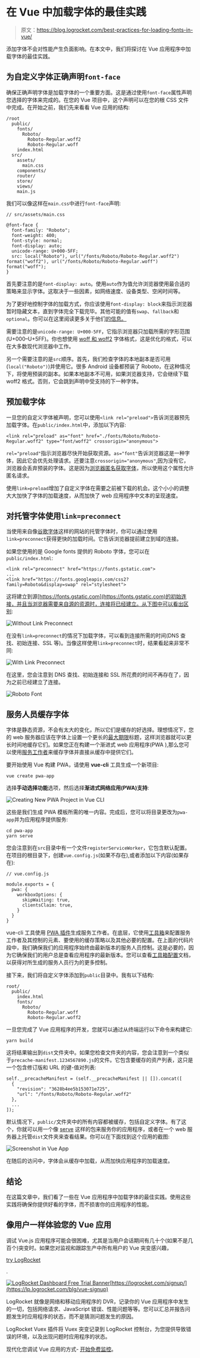 # 在 Vue 中加载字体的最佳实践

> 原文：<https://blog.logrocket.com/best-practices-for-loading-fonts-in-vue/>

添加字体不会对性能产生负面影响。在本文中，我们将探讨在 Vue 应用程序中加载字体的最佳实践。

## 为自定义字体正确声明`font-face`

确保正确声明字体是加载字体的一个重要方面。这是通过使用`font-face`属性声明您选择的字体来完成的。在您的 Vue 项目中，这个声明可以在您的根 CSS 文件中完成。在开始之前，我们先来看看 Vue 应用的结构:

```
/root
  public/
    fonts/
      Roboto/
        Roboto-Regular.woff2
        Roboto-Regular.woff
    index.html
  src/
    assets/
      main.css
    components/
    router/
    store/
    views/
    main.js

```

我们可以像这样在`main.css`中进行`font-face`声明:

```
// src/assets/main.css

@font-face {
  font-family: "Roboto";
  font-weight: 400;
  font-style: normal;
  font-display: auto;
  unicode-range: U+000-5FF;
  src: local("Roboto"), url("/fonts/Roboto/Roboto-Regular.woff2") format("woff2"), url("/fonts/Roboto/Roboto-Regular.woff") format("woff");
}

```

首先要注意的是`font-display: auto`。使用`auto`作为值允许浏览器使用最合适的策略来显示字体。这取决于一些因素，如网络速度、设备类型、空闲时间等。

为了更好地控制字体的加载方式，你应该使用`font-display: block`来指示浏览器暂时隐藏文本，直到字体完全下载完毕。其他可能的值有`swap`、`fallback`和`optional`。你可以在这里阅读更多关于他们[的信息。](https://css-tricks.com/almanac/properties/f/font-display/)

需要注意的是`unicode-range: U+000-5FF`，它指示浏览器只加载所需的字形范围(U+000–U+5FF)。你也想使用 [woff 和 woff2](https://css-tricks.com/understanding-web-fonts-getting/) 字体格式，这是优化的格式，可以在大多数现代浏览器中工作。

另一个需要注意的是`src`顺序。首先，我们检查字体的本地副本是否可用(`local("Roboto")`)并使用它。很多 Android 设备都预装了 Roboto，在这种情况下，将使用预装的副本。如果本地副本不可用，如果浏览器支持，它会继续下载 woff2 格式。否则，它会跳到声明中受支持的下一种字体。

## 预加载字体

一旦您的自定义字体被声明，您可以使用`<link rel="preload">`告诉浏览器预先加载字体。在`public/index.html`中，添加以下内容:

```
<link rel="preload" as="font" href="./fonts/Roboto/Roboto-Regular.woff2" type="font/woff2" crossorigin="anonymous">

```

`rel="preload"`指示浏览器尽快开始获取资源。`as="font"`告诉浏览器这是一种字体，因此它会优先处理请求。还要注意`crossorigin="anonymous"`,因为没有它，浏览器会丢弃预装的字体。这是因为[浏览器匿名获取字体](https://github.com/w3c/preload/issues/32)，所以使用这个属性允许匿名请求。

使用`link=preload`增加了自定义字体在需要之前被下载的机会。这个小小的调整大大加快了字体的加载速度，从而加快了 web 应用程序中文本的呈现速度。

## 对托管字体使用`link=preconnect`

当使用来自像[谷歌字体](https://fonts.google.com/)这样的网站的托管字体时，你可以通过使用`link=preconnect`获得更快的加载时间。它告诉浏览器提前建立到域的连接。

如果您使用的是 Google fonts 提供的 Roboto 字体，您可以在`public/index.html`:

```
<link rel="preconnect" href="https://fonts.gstatic.com">
...
<link href="https://fonts.googleapis.com/css2?family=Roboto&display=swap" rel="stylesheet">

```

这将建立到源[https://fonts.gstatic.com](https://fonts.gstatic.com)的初始连接，并且当浏览器需要来自源的资源时，连接将已经建立。从下图中可以看出区别:

![Without Link Preconnect](img/cc770f04cc1f68358f4a62bb755c80df.png)

在没有`link=preconnect`的情况下加载字体，可以看到连接所需的时间(DNS 查找、初始连接、SSL 等)。当像这样使用`link=preconnect`时，结果看起来非常不同:

![With Link Preconnect](img/69d491ead6c2882ec82a9a3fcc12b4f1.png)

在这里，您会注意到 DNS 查找、初始连接和 SSL 所花费的时间不再存在了，因为之前已经建立了连接。

![Roboto Font](img/2afbc2586eaad60fae02fe9e94ac02ec.png)

## 服务人员缓存字体

字体是静态资源，不会有太大的变化，所以它们是缓存的好选择。理想情况下，您的 web 服务器应该在字体上设置一个更长的[最大期限](https://developer.mozilla.org/en-US/docs/Web/HTTP/Headers/Cache-Control)标题，这样浏览器就可以更长时间地缓存它们。如果您正在构建一个渐进式 web 应用程序(PWA ),那么您可以使用[服务工作者](https://developers.google.com/web/fundamentals/primers/service-workers)来缓存字体并直接从缓存中提供它们。

要开始使用 Vue 构建 PWA，请使用 **vue-cli** 工具生成一个新项目:

```
vue create pwa-app

```

选择**手动选择功能**选项，然后选择**渐进式网络应用(PWA)支持**:

![Creating New PWA Project in Vue CLI](img/4759c07c9cf599327cecbdbea9aa322d.png)

这些是我们生成 PWA 模板所需的唯一内容。完成后，您可以将目录更改为`pwa-app`并为应用程序提供服务:

```
cd pwa-app
yarn serve

```

您会注意到在`src`目录中有一个文件`registerServiceWorker`，它包含默认配置。在项目的根目录下，创建`vue.config.js`(如果不存在),或者添加以下内容(如果存在):

```
// vue.config.js

module.exports = {
  pwa: {
    workboxOptions: {
      skipWaiting: true,
      clientsClaim: true,
    }
  }
}

```

vue-cli 工具使用 [PWA 插件](https://cli.vuejs.org/core-plugins/pwa.html)生成服务工作者。在底层，它使用[工具箱](https://developers.google.com/web/tools/workbox)来配置服务工作者及其控制的元素、要使用的缓存策略以及其他必要的配置。在上面的代码片段中，我们确保我们的应用程序始终由最新版本的服务人员控制。这是必要的，因为它确保我们的用户总是查看应用程序的最新版本。您可以查看[工具箱配置](https://developers.google.com/web/tools/workbox)文档，以获得对所生成的服务人员行为的更多控制。

接下来，我们将自定义字体添加到`public`目录中。我有以下结构:

```
root/
  public/
    index.html
    fonts/
      Roboto/
        Roboto-Regular.woff
        Roboto-Regular.woff2

```

一旦您完成了 Vue 应用程序的开发，您就可以通过从终端运行以下命令来构建它:

```
yarn build

```

这将结果输出到`dist`文件夹中。如果您检查文件夹的内容，您会注意到一个类似于`precache-manifest.1234567890.js`的文件。它包含要缓存的资产列表，这只是一个包含修订版和 URL 的键-值对列表:

```
self.__precacheManifest = (self.__precacheManifest || []).concat([
  {
    "revision": "3628b4ee5b153071e725",
    "url": "/fonts/Roboto/Roboto-Regular.woff2"
  },
  ...
]);

```

默认情况下，`public/`文件夹中的所有内容都被缓存，包括自定义字体。有了这个，你就可以用一个像 [serve](https://www.npmjs.com/package/serve) 这样的包来服务你的应用程序，或者在一个 web 服务器上托管`dist`文件夹来查看结果。你可以在下面找到这个应用的截图:

![Screenshot in Vue App](img/e5546ace868a84a9fecfb5813adeb8f7.png)

在随后的访问中，字体会从缓存中加载，从而加快应用程序的加载速度。

## 结论

在这篇文章中，我们看了一些在 Vue 应用程序中加载字体的最佳实践。使用这些实践将确保你提供好看的字体，而不损害你的应用程序的性能。

## 像用户一样体验您的 Vue 应用

调试 Vue.js 应用程序可能会很困难，尤其是当用户会话期间有几十个(如果不是几百个)突变时。如果您对监视和跟踪生产中所有用户的 Vue 突变感兴趣，

[try LogRocket](https://lp.logrocket.com/blg/vue-signup)

.

[![LogRocket Dashboard Free Trial Banner](img/0d269845910c723dd7df26adab9289cb.png)](https://lp.logrocket.com/blg/vue-signup)[https://logrocket.com/signup/](https://lp.logrocket.com/blg/vue-signup)

LogRocket 就像是网络和移动应用程序的 DVR，记录你的 Vue 应用程序中发生的一切，包括网络请求、JavaScript 错误、性能问题等等。您可以汇总并报告问题发生时应用程序的状态，而不是猜测问题发生的原因。

LogRocket Vuex 插件将 Vuex 突变记录到 LogRocket 控制台，为您提供导致错误的环境，以及出现问题时应用程序的状态。

现代化您调试 Vue 应用的方式- [开始免费监控](https://lp.logrocket.com/blg/vue-signup)。